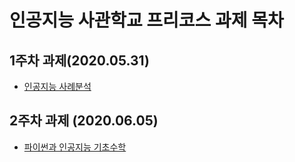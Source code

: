 # 인공지능 사관학교 프리코스 과제 목차

## 1주차 과제(2020.05.31)
* [인공지능 사례분석](https://github.com/gisungPark/AISchool/blob/master/1%EC%A3%BC%EC%B0%A8%EA%B3%BC%EC%A0%9C.ipynb)

## 2주차 과제 (2020.06.05)
* [파이썬과 인공지능 기초수학](https://github.com/gisungPark/AISchool/blob/master/2%EC%A3%BC%EC%B0%A8%EA%B3%BC%EC%A0%9C.ipynb)

